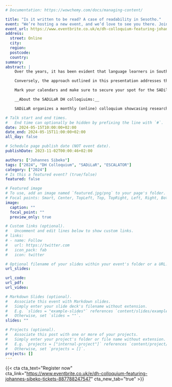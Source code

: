```yaml
---
# Documentation: https://wowchemy.com/docs/managing-content/

title: "Is it written to be read? A case of readability in Sesotho."
event: "We’re hosting a new event, and we’d love to see you there. Join us for DH Colloquium featuring Johannes Sibeko, 15 May 2024 at 10:00 AM."
event_url: https://www.eventbrite.co.uk/e/dh-colloquium-featuring-johannes-sibeko-tickets-887788247547
address:
  street: Online
  city:
  region:
  postcode:
  country:
summary: 
abstract: |
    Over the years, it has been evident that language learners in South African schools struggle with reading at appropriate levels of comprehension and fluency. Despite numerous interventions to improve learners’ reading levels, the texts used in schools to teach and assess reading have received insufficient attention. This leaves the impact of the composition of the texts unexplored as the possible root for the lack of improvement in reading ability.

    Conversely, the approach outlined in this presentation addresses the readability of Sesotho texts by focusing on the texts and not the specific reader. The end goal of the project is the development of readability measures that can be used to assess the suitability of texts for different grade levels.

    Mark your calendars and make sure to secure your spot for the SADilaR DH Colloquium. Stay tuned for further updates and details on how to join this exciting online event.

    __About the SADiLaR DH colloqiuims:__

    SADiLaR organizes a monthly (online) colloquium showcasing research related to digital humanities. Each month a speaker will present their work in the area of digital humanities.

# Talk start and end times.
#   End time can optionally be hidden by prefixing the line with `#`.
date: 2024-05-15T10:00:00+02:00
date_end: 2024-05-15T11:00:00+02:00
all_day: false

# Schedule page publish date (NOT event date).
publishDate: 2023-11-02T00:00:46+02:00

authors: ["Johannes Sibeko"]
tags: ["2024", "DH Colloquium", "SADiLaR", "ESCALATOR"]
category: ["2024"]
# Is this a featured event? (true/false)
featured: false

# Featured image
# To use, add an image named `featured.jpg/png` to your page's folder. 
# Focal points: Smart, Center, TopLeft, Top, TopRight, Left, Right, BottomLeft, Bottom, BottomRight.
image:
  caption: ""
  focal_point: ""
  preview_only: true

# Custom links (optional).
#   Uncomment and edit lines below to show custom links.
# links:
# - name: Follow
#   url: https://twitter.com
#   icon_pack: fab
#   icon: twitter

# Optional filename of your slides within your event's folder or a URL.
url_slides:

url_code:
url_pdf:
url_video: 

# Markdown Slides (optional).
#   Associate this event with Markdown slides.
#   Simply enter your slide deck's filename without extension.
#   E.g. `slides = "example-slides"` references `content/slides/example-slides.md`.
#   Otherwise, set `slides = ""`.
slides: ""

# Projects (optional).
#   Associate this post with one or more of your projects.
#   Simply enter your project's folder or file name without extension.
#   E.g. `projects = ["internal-project"]` references `content/project/deep-learning/index.md`.
#   Otherwise, set `projects = []`.
projects: []
---
```


{{< cta cta_text="Register now" cta_link="https://www.eventbrite.co.uk/e/dh-colloquium-featuring-johannes-sibeko-tickets-887788247547" cta_new_tab="true" >}}




